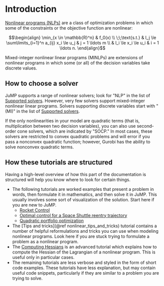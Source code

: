 # Introduction

[Nonlinear programs (NLPs)](https://en.wikipedia.org/wiki/Nonlinear_programming)
are a class of optimization problems in which some of the constraints or the
objective function are nonlinear:
```math
\begin{align}
    \min_{x \in \mathbb{R}^n} & f_0(x) \\
    \;\;\text{s.t.} & l_j \le \sum\limits_{i=1}^n a_{ij} x_i \le u_j & j = 1 \ldots m \\
    & l_i \le x_i \le u_i & i = 1 \ldots n.
\end{align}
```

Mixed-integer nonlinear linear programs (MINLPs) are extensions of nonlinear
programs in which some (or all) of the decision variables take discrete values.

## How to choose a solver

JuMP supports a range of nonlinear solvers; look for "NLP" in the list
of [Supported solvers](@ref). However, very few solvers support mixed-integer
nonlinear linear programs. Solvers supporting discrete variables start with
"(MI)" in the list of [Supported solvers](@ref).

If the only nonlinearities in your model are quadratic terms (that is,
multiplication between two decision variables), you can also use second-order
cone solvers, which are indicated by "SOCP." In most cases, these solvers are
restricted to convex quadratic problems and will error if you pass a nonconvex
quadratic function; however, Gurobi has the ability to solve nonconvex quadratic
terms.

## How these tutorials are structured

Having a high-level overview of how this part of the documentation is structured
will help you know where to look for certain things.

 * The following tutorials are worked examples that present a problem in words,
   then formulate it in mathematics, and then solve it in JuMP. This usually
   involves some sort of visualization of the solution. Start here if you are
   new to JuMP.
   * [Rocket Control](@ref)
   * [Optimal control for a Space Shuttle reentry trajectory](@ref)
   * [Quadratic portfolio optimization](@ref)
 * The [Tips and tricks](@ref nonlinear_tips_and_tricks) tutorial contains a
   number of helpful reformulations and tricks you can use when modeling
   nonlinear programs. Look here if you are stuck trying to formulate a problem
   as a nonlinear program.
 * The [Computing Hessians](@ref) is an advanced tutorial which explains how to
   compute the Hessian of the Lagrangian of a nonlinear program. This is useful
   only in particular cases.
 * The remaining tutorials are less verbose and styled in the form of short code
   examples. These tutorials have less explanation, but may contain useful
   code snippets, particularly if they are similar to a problem you are trying
   to solve.
